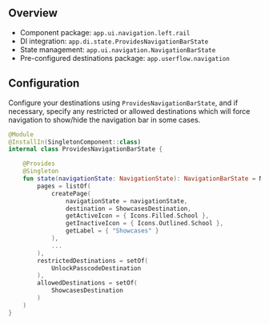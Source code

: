 ## Overview

- Component package: `app.ui.navigation.left.rail`
- DI integration: `app.di.state.ProvidesNavigationBarState`
- State management: `app.ui.navigation.NavigationBarState`
- Pre-configured destinations package: `app.userflow.navigation`

## Configuration

Configure your destinations using `ProvidesNavigationBarState`, and if necessary, specify any restricted or allowed destinations which will force navigation to show/hide the navigation bar in some cases.

```kotlin
@Module
@InstallIn(SingletonComponent::class)
internal class ProvidesNavigationBarState {

    @Provides
    @Singleton
    fun state(navigationState: NavigationState): NavigationBarState = NavigationBarState(
        pages = listOf(
            createPage(
                navigationState = navigationState,
                destination = ShowcasesDestination,
                getActiveIcon = { Icons.Filled.School },
                getInactiveIcon = { Icons.Outlined.School },
                getLabel = { "Showcases" }
            ),
            ...
        ),
        restrictedDestinations = setOf(
            UnlockPasscodeDestination
        ),
        allowedDestinations = setOf(
            ShowcasesDestination
        )
    )
}
```